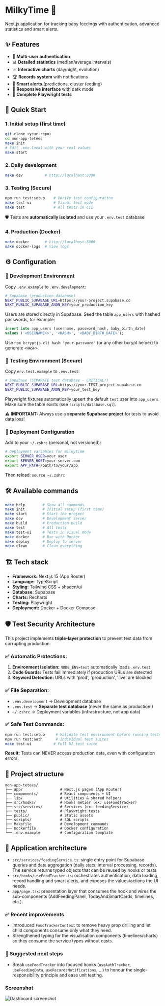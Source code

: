 # MilkyTime 🍼

Next.js application for tracking baby feedings with authentication, advanced statistics and smart alerts.

## ✨ Features

- 🔐 **Multi-user authentication**
- 📊 **Detailed statistics** (median/average intervals)
- 📈 **Interactive charts** (day/night, evolution)
- 🏆 **Records system** with notifications
- 🚨 **Smart alerts** (predictions, cluster feeding)
- 📱 **Responsive interface** with dark mode
- 🧪 **Complete Playwright tests**

## 🚀 Quick Start

### 1. **Initial setup (first time)**
```bash
git clone <your-repo>
cd mon-app-tetees
make init
# Edit .env.local with your real values
make start
```

### 2. **Daily development**
```bash
make dev          # http://localhost:3000
```

### 3. **Testing (Secure)**
```bash
npm run test:setup    # Verify test configuration
make test-ui          # Visual test mode
make test             # All tests in CLI
```

🛡️ Tests are **automatically isolated** and use your `.env.test` database

### 4. **Production (Docker)**
```bash
make docker       # http://localhost:3000
make docker-logs  # View logs
```

## ⚙️ Configuration

### 🔧 **Development Environment**

Copy `.env.example` to `.env.development`:

```bash
# Supabase (production database)
NEXT_PUBLIC_SUPABASE_URL=https://your-project.supabase.co
NEXT_PUBLIC_SUPABASE_ANON_KEY=your_production_key
```

Users are stored directly in Supabase. Seed the table `app_users` with hashed passwords, for example:

```sql
insert into app_users (username, password_hash, baby_birth_date)
values ('<USERNAME>>', '<HASH>', '<BABY_BIRTH_DATE>');
```

Use `npx bcryptjs-cli hash "your-password"` (or any other bcrypt helper) to generate `<HASH>`.

### 🧪 **Testing Environment (Secure)**

Copy `env.test.example` to `.env.test`:

```bash
# Supabase (SEPARATE test database - CRITICAL!)
NEXT_PUBLIC_SUPABASE_URL=https://your-TEST-project.supabase.co
NEXT_PUBLIC_SUPABASE_ANON_KEY=your_test_key
```

Playwright fixtures automatically upsert the default `test` user into `app_users`. Make sure the table exists (see `scripts/database.sql`).

⚠️ **IMPORTANT:** Always use a **separate Supabase project** for tests to avoid data loss!

### 🚀 **Deployment Configuration**

Add to your `~/.zshrc` (personal, not versioned):

```bash
# Deployment variables for milkyTime
export SERVER_USER=your_user
export SERVER_HOST=your-server.com
export APP_PATH=/path/to/your/app
```

Then reload: `source ~/.zshrc`

## 🛠️ Available commands

```bash
make help        # Show all commands
make init        # Initial setup (first time)
make start       # Start the project
make dev         # Development server
make build       # Production build
make test        # All tests
make test-ui     # Tests in visual mode
make docker      # Run with Docker
make deploy      # Deploy to server
make clean       # Clean everything
```

## 🏗️ Tech stack

- **Framework:** Next.js 15 (App Router)
- **Language:** TypeScript
- **Styling:** Tailwind CSS + shadcn/ui
- **Database:** Supabase
- **Charts:** Recharts
- **Testing:** Playwright
- **Deployment:** Docker + Docker Compose

## 🛡️ Test Security Architecture

This project implements **triple-layer protection** to prevent test data from corrupting production:

### ✅ **Automatic Protections:**
1. **Environment Isolation:** `NODE_ENV=test` automatically loads `.env.test`
2. **Code Guards:** Tests fail immediately if production URLs are detected
3. **Keyword Detection:** URLs with 'prod', 'production', 'live' are blocked

### ✅ **File Separation:**
- `.env.development` → Development database
- `.env.test` → **Separate test database** (never the same as production!)
- `~/.zshrc` → Deployment variables (infrastructure, not app data)

### ✅ **Safe Test Commands:**
```bash
npm run test:setup     # Validate test environment before running tests
npm run test:auth      # Individual test suites
make test-ui          # Full UI test suite
```

**Result:** Tests can NEVER access production data, even with configuration errors.

## 📁 Project structure

```
mon-app-tetees/
├── app/                 # Next.js pages (App Router)
├── components/          # React components + UI
├── lib/                 # Utilities & shared helpers
├── src/hooks/           # Hooks métier (ex: useFoodTracker)
├── src/services/        # Services (ex: feedingService)
├── tests/               # Playwright tests
├── public/              # Static assets
├── scripts/             # SQL scripts
├── Makefile             # Development commands
├── Dockerfile           # Docker configuration
└── .env.example         # Configuration template
```

## 🧱 Application architecture

- `src/services/feedingService.ts`: single entry point for Supabase queries and data aggregation (daily stats, interval processing, records). The service returns typed objects that can be reused by hooks or tests.
- `src/hooks/useFoodTracker.ts`: orchestrates authentication, data loading, record handling and smart alerts, and exposes the values/actions the UI needs.
- `app/page.tsx`: presentation layer that consumes the hook and wires the sub-components (AddFeedingPanel, TodayAndSmartCards, timelines, etc.).

### ✅ Recent improvements

- Introduced `FoodTrackerContext` to remove heavy prop drilling and let child components consume only what they need.
- Strengthened typing for the visualisation components (timelines/charts) so they consume the service types without casts.

### 🔭 Suggested next steps

- Break `useFoodTracker` into focused hooks (`useAuthTracker`, `useFeedingData`, `useRecordsNotifications`, …) to honour the single-responsibility principle and ease unit testing.

### Screenshot

![Dashboard screenshot](docs/dashboard.png)
